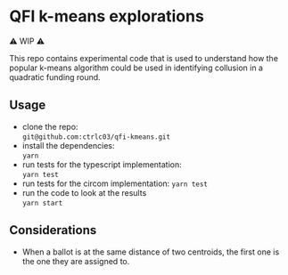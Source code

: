 # QFI k-means explorations

⚠️ WIP ⚠️

This repo contains experimental code that is used to understand how the popular k-means algorithm could be used in identifying collusion in a quadratic funding round.

## Usage

* clone the repo:  
    `git@github.com:ctrlc03/qfi-kmeans.git`
* install the dependencies:  
    `yarn`
* run tests for the typescript implementation:  
    `yarn test`
* run tests for the circom implementation:
    `yarn test`
* run the code to look at the results  
    `yarn start`

## Considerations

* When a ballot is at the same distance of two centroids, the first one is the one they are assigned to. 